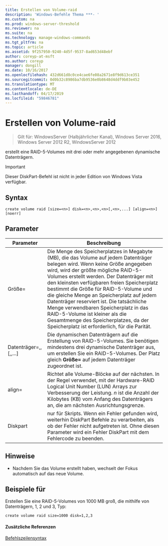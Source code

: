 ```yaml
---
title: Erstellen von Volume-raid
description: 'Windows-Befehle Thema ***- '
ms.custom: na
ms.prod: windows-server-threshold
ms.reviewer: na
ms.suite: na
ms.technology: manage-windows-commands
ms.tgt_pltfrm: na
ms.topic: article
ms.assetid: 9f257950-9240-4d5f-9537-8ad653d48ebf
author: coreyp-at-msft
ms.author: coreyp
manager: dongill
ms.date: 10/16/2017
ms.openlocfilehash: 432d661d8c0ce4cae6fe08a2671e8f9d613ce351
ms.sourcegitcommit: 0d0b32c8986ba7db9536e0b8648d4ddf9b03e452
ms.translationtype: MT
ms.contentlocale: de-DE
ms.lasthandoff: 04/17/2019
ms.locfileid: "59846781"
---
```

# <a name="create-volume-raid"></a>Erstellen von Volume-raid

>Gilt für: WindowsServer (Halbjährlicher Kanal), Windows Server 2016, Windows Server 2012 R2, WindowsServer 2012

erstellt eine RAID\-5-Volumes mit drei oder mehr angegebenen dynamische Datenträgern.  
  
> [!IMPORTANT]  
> Dieser DiskPart-Befehl ist nicht in jeder Edition von Windows Vista verfügbar.  
  
  
  
## <a name="syntax"></a>Syntax  
  
```  
create volume raid [size=<n>] disk=<n>,<n>,<n>[,<n>,...] [align=<n>] [noerr]  
```  
  
## <a name="parameters"></a>Parameter  
  
|Parameter|Beschreibung|  
|-------|--------|  
|Größe\=<n>|Die Menge des Speicherplatzes in Megabyte \(MB\), die das Volume auf jedem Datenträger belegen wird. Wenn keine Größe angegeben wird, wird der größte mögliche RAID\-5-Volumes erstellt werden. Der Datenträger mit den kleinsten verfügbaren freien Speicherplatz bestimmt die Größe für RAID\-5-Volume und die gleiche Menge an Speicherplatz auf jedem Datenträger reserviert ist. Die tatsächliche Menge verwendbaren Speicherplatz in das RAID\-5-Volume ist kleiner als die Gesamtmenge des Speicherplatzes, da der Speicherplatz ist erforderlich, für die Parität.|  
|Datenträger\=<n>,<n>,<n>\[,<n>,...\]|Die dynamischen Datenträgern auf die Erstellung von RAID\-5-Volumes. Sie benötigen mindestens drei dynamische Datenträger aus, um erstellen Sie ein RAID\-5-Volumes. Der Platz gleich **Größe\= <n>**  auf jedem Datenträger zugeordnet ist.|  
|align\=<n>|Richtet alle Volume-Blöcke auf der nächsten. In der Regel verwendet, mit der Hardware-RAID Logical Unit Number \(LUN\) Arrays zur Verbesserung der Leistung. *n* ist die Anzahl der Kilobytes \(KB\) vom Anfang des Datenträgers an, die am nächsten Ausrichtungsgrenze.|  
|Diskpart|nur für Skripts. Wenn ein Fehler gefunden wird, weiterhin DiskPart Befehle zu verarbeiten, als ob der Fehler nicht aufgetreten ist. Ohne diesen Parameter wird ein Fehler DiskPart mit dem Fehlercode zu beenden.|  
  
## <a name="remarks"></a>Hinweise  
  
-   Nachdem Sie das Volume erstellt haben, wechselt der Fokus automatisch auf das neue Volume.  
  
## <a name="BKMK_examples"></a>Beispiele für  
Erstellen Sie eine RAID\-5-Volumes von 1000 MB groß, die mithilfe von Datenträgern, 1, 2 und 3, Typ:  
  
```  
create volume raid size=1000 disk=1,2,3  
```  
  
#### <a name="additional-references"></a>Zusätzliche Referenzen  
[Befehlszeilensyntax](command-line-syntax-key.md)  
  

  

